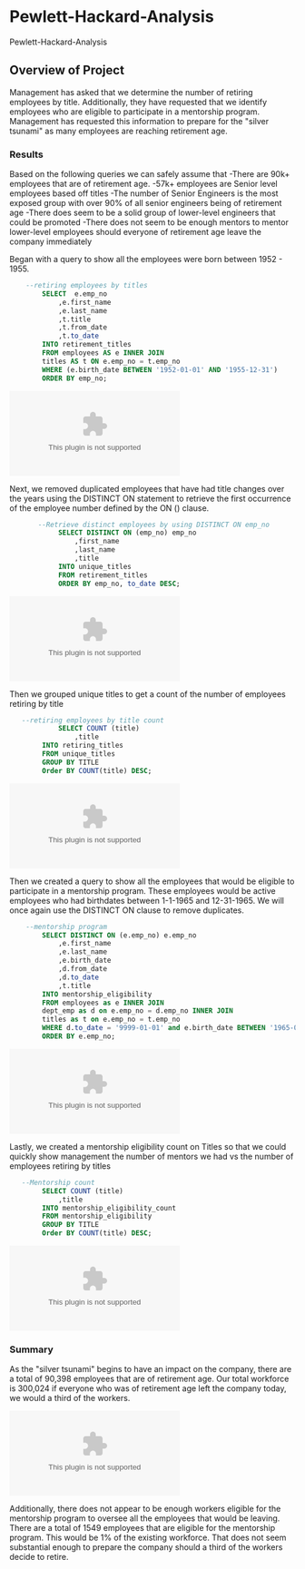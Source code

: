 # Pewlett-Hackard-Analysis
 Pewlett-Hackard-Analysis

 ## Overview of Project
Management has asked that we determine the number of retiring employees by title. Additionally, they have requested that we identify employees who are eligible to participate in a mentorship program. Management has requested this information to prepare for the "silver tsunami" as many employees are reaching retirement age. 

### Results
Based on the following queries we can safely assume that 
-There are 90k+ employees that are of retirement age.
-57k+ employees are Senior level employees based off titles
-The number of Senior Engineers is the most exposed group with over 90% of all senior engineers being of retirement age
-There does seem to be a solid group of lower-level engineers that could be promoted
-There does not seem to be enough mentors to mentor lower-level employees should everyone of retirement age leave the company immediately

Began with a query to show all the employees were born between 1952 - 1955. 
```sql
    --retiring employees by titles
        SELECT  e.emp_no
            ,e.first_name
            ,e.last_name
            ,t.title
            ,t.from_date
            ,t.to_date
        INTO retirement_titles      
        FROM employees AS e INNER JOIN 
        titles AS t ON e.emp_no = t.emp_no
        WHERE (e.birth_date BETWEEN '1952-01-01' AND '1955-12-31')
        ORDER BY emp_no;
```
    
![RetiringEmployeesByTitle](https://github.com/john10roberts/Pewlett-Hackard-Analysis/blob/main/Data/retirement_titles.csv)

Next, we removed duplicated employees that have had title changes over the years using the DISTINCT ON statement to retrieve the first occurrence of the employee number defined by the ON () clause.
```sql
       --Retrieve distinct employees by using DISTINCT ON emp_no
            SELECT DISTINCT ON (emp_no) emp_no
                ,first_name
                ,last_name
                ,title
            INTO unique_titles
            FROM retirement_titles
            ORDER BY emp_no, to_date DESC;
```
![RetiringEmployeesUniqueTitles](https://github.com/john10roberts/Pewlett-Hackard-Analysis/blob/main/Data/unique_titles.csv)

Then we grouped unique titles to get a count of the number of employees retiring by title
```sql
   --retiring employees by title count
            SELECT COUNT (title)
                ,title
        INTO retiring_titles
        FROM unique_titles
        GROUP BY TITLE
        Order BY COUNT(title) DESC;
```
![RetiringEmployeesCountByTitle](https://github.com/john10roberts/Pewlett-Hackard-Analysis/blob/main/Data/retiring_titles.csv)

Then we created a query to show all the employees that would be eligible to participate in a mentorship program. These employees would be active employees who had birthdates between 1-1-1965 and 12-31-1965. We will once again use the DISTINCT ON clause to remove duplicates. 
```sql
    --mentorship program
        SELECT DISTINCT ON (e.emp_no) e.emp_no
            ,e.first_name
            ,e.last_name
            ,e.birth_date
            ,d.from_date
            ,d.to_date
            ,t.title
        INTO mentorship_eligibility
        FROM employees as e INNER JOIN
        dept_emp as d on e.emp_no = d.emp_no INNER JOIN
        titles as t on e.emp_no = t.emp_no
        WHERE d.to_date = '9999-01-01' and e.birth_date BETWEEN '1965-01-01' AND '1965-12-31'
        ORDER BY e.emp_no;
```
![MentorshipEligibility](https://github.com/john10roberts/Pewlett-Hackard-Analysis/blob/main/Data/mentorship_eligibilty.csv)

Lastly, we created a mentorship eligibility count on Titles so that we could quickly show management the number of mentors we had vs the number of employees retiring by titles
```sql
   --Mentorship count
        SELECT COUNT (title)
            ,title
        INTO mentorship_eligibility_count
        FROM mentorship_eligibility
        GROUP BY TITLE
        Order BY COUNT(title) DESC;
```
![MentorshipEligibilityCount](https://github.com/john10roberts/Pewlett-Hackard-Analysis/blob/main/Data/mentorship_eligibilty_count.csv)

### Summary
As the "silver tsunami" begins to have an impact on the company, there are a total of 90,398 employees that are of retirement age. Our total workforce is 300,024 if everyone who was of retirement age left the company today, we would a third of the workers. 

![AllActiveEmployeesCount](https://github.com/john10roberts/Pewlett-Hackard-Analysis/blob/main/Data/all_active_employees_count.csv)

Additionally, there does not appear to be enough workers eligible for the mentorship program to oversee all the employees that would be leaving. There are a total of 1549 employees that are eligible for the mentorship program. This would be 1% of the existing workforce. That does not seem substantial enough to prepare the company should a third of the workers decide to retire. 


